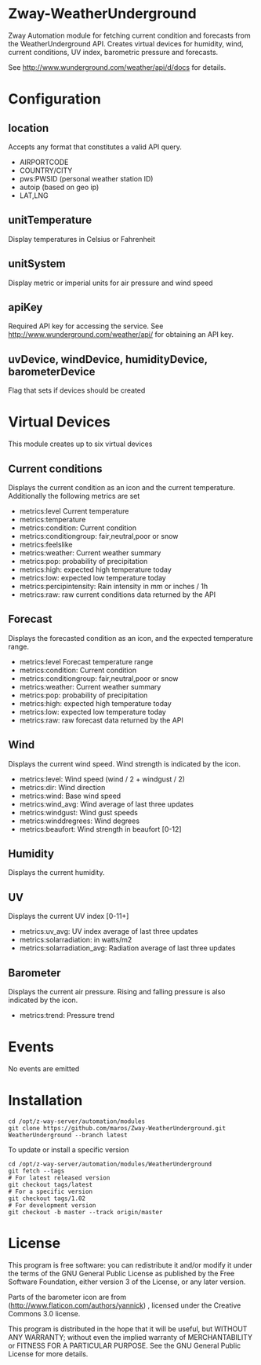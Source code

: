 # Zway-WeatherUnderground

Zway Automation module for fetching current condition and forecasts from the
WeatherUnderground API. Creates virtual devices for humidity, wind, current 
conditions, UV index, barometric pressure and forecasts.

See http://www.wunderground.com/weather/api/d/docs for details.

# Configuration

## location

Accepts any format that constitutes a valid API query. 

*   AIRPORTCODE
*   COUNTRY/CITY
*   pws:PWSID (personal weather station ID)
*   autoip (based on geo ip)
*   LAT,LNG

## unitTemperature

Display temperatures in Celsius or Fahrenheit

## unitSystem

Display metric or imperial units for air pressure and wind speed

## apiKey

Required API key for accessing the service. See 
http://www.wunderground.com/weather/api/ for obtaining an API key.

## uvDevice, windDevice, humidityDevice, barometerDevice

Flag that sets if devices should be created

# Virtual Devices

This module creates up to six virtual devices

## Current conditions

Displays the current condition as an icon and the current temperature. 
Additionally the following metrics are set

*    metrics:level Current temperature
*    metrics:temperature
*    metrics:condition: Current condition
*    metrics:conditiongroup: fair,neutral,poor or snow
*    metrics:feelslike
*    metrics:weather: Current weather summary
*    metrics:pop: probability of precipitation
*    metrics:high: expected high temperature today
*    metrics:low: expected low temperature today
*    metrics:percipintensity: Rain intensity in mm or inches / 1h
*    metrics:raw: raw current conditions data returned by the API

## Forecast

Displays the forecasted condition as an icon, and the expected temperature 
range.

*    metrics:level Forecast temperature range
*    metrics:condition: Current condition
*    metrics:conditiongroup: fair,neutral,poor or snow
*    metrics:weather: Current weather summary
*    metrics:pop: probability of precipitation
*    metrics:high: expected high temperature today
*    metrics:low: expected low temperature today
*    metrics:raw: raw forecast data returned by the API

## Wind

Displays the current wind speed. Wind strength is indicated by the icon.

*    metrics:level: Wind speed (wind / 2 + windgust / 2)
*    metrics:dir: Wind direction
*    metrics:wind: Base wind speed
*    metrics:wind_avg: Wind average of last three updates
*    metrics:windgust: Wind gust speeds
*    metrics:winddregrees: Wind degrees
*    metrics:beaufort: Wind strength in beaufort [0-12]

## Humidity

Displays the current humidity.

## UV

Displays the current UV index [0-11+]

*    metrics:uv_avg: UV index average of last three updates
*    metrics:solarradiation: in watts/m2
*    metrics:solarradiation_avg: Radiation average of last three updates

## Barometer

Displays the current air pressure. Rising and falling pressure is also 
indicated by the icon.

*    metrics:trend: Pressure trend

# Events

No events are emitted

# Installation

```shell
cd /opt/z-way-server/automation/modules
git clone https://github.com/maros/Zway-WeatherUnderground.git WeatherUnderground --branch latest
```

To update or install a specific version
```shell
cd /opt/z-way-server/automation/modules/WeatherUnderground
git fetch --tags
# For latest released version
git checkout tags/latest
# For a specific version
git checkout tags/1.02
# For development version
git checkout -b master --track origin/master
```

# License

This program is free software: you can redistribute it and/or modify
it under the terms of the GNU General Public License as published by
the Free Software Foundation, either version 3 of the License, or any 
later version.

Parts of the barometer icon are from (http://www.flaticon.com/authors/yannick) 
, licensed under the Creative Commons 3.0 license.

This program is distributed in the hope that it will be useful,
but WITHOUT ANY WARRANTY; without even the implied warranty of
MERCHANTABILITY or FITNESS FOR A PARTICULAR PURPOSE. See the
GNU General Public License for more details.
